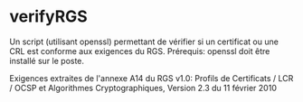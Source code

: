 verifyRGS
==============
Un script (utilisant openssl) permettant de vérifier si un certificat ou une CRL est conforme aux exigences du RGS.
Prérequis: openssl doit être installé sur le poste.

Exigences extraites de l'annexe A14 du RGS v1.0: Profils de Certificats / LCR / OCSP et Algorithmes Cryptographiques, Version 2.3 du 11 février 2010
